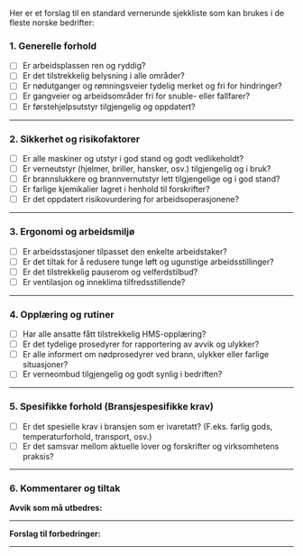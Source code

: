 Her er et forslag til en standard vernerunde sjekkliste som kan brukes i de fleste norske bedrifter:


### **1. Generelle forhold**
- [ ] Er arbeidsplassen ren og ryddig?  
- [ ] Er det tilstrekkelig belysning i alle områder?  
- [ ] Er nødutganger og rømningsveier tydelig merket og fri for hindringer?  
- [ ] Er gangveier og arbeidsområder fri for snuble- eller fallfarer?  
- [ ] Er førstehjelpsutstyr tilgjengelig og oppdatert?  

---

### **2. Sikkerhet og risikofaktorer**
- [ ] Er alle maskiner og utstyr i god stand og godt vedlikeholdt?  
- [ ] Er verneutstyr (hjelmer, briller, hansker, osv.) tilgjengelig og i bruk?  
- [ ] Er brannslukkere og brannvernutstyr lett tilgjengelige og i god stand?  
- [ ] Er farlige kjemikalier lagret i henhold til forskrifter?  
- [ ] Er det oppdatert risikovurdering for arbeidsoperasjonene?  

---

### **3. Ergonomi og arbeidsmiljø**
- [ ] Er arbeidsstasjoner tilpasset den enkelte arbeidstaker?  
- [ ] Er det tiltak for å redusere tunge løft og ugunstige arbeidsstillinger?  
- [ ] Er det tilstrekkelig pauserom og velferdstilbud?  
- [ ] Er ventilasjon og inneklima tilfredsstillende?  

---

### **4. Opplæring og rutiner**
- [ ] Har alle ansatte fått tilstrekkelig HMS-opplæring?  
- [ ] Er det tydelige prosedyrer for rapportering av avvik og ulykker?  
- [ ] Er alle informert om nødprosedyrer ved brann, ulykker eller farlige situasjoner?  
- [ ] Er verneombud tilgjengelig og godt synlig i bedriften?  

---

### **5. Spesifikke forhold (Bransjespesifikke krav)**
- [ ] Er det spesielle krav i bransjen som er ivaretatt? (F.eks. farlig gods, temperaturforhold, transport, osv.)  
- [ ] Er det samsvar mellom aktuelle lover og forskrifter og virksomhetens praksis?  

---

### **6. Kommentarer og tiltak**
**Avvik som må utbedres:**  
_________________________________________________________________________________________  

**Forslag til forbedringer:**  
________________________________________________________________________________________